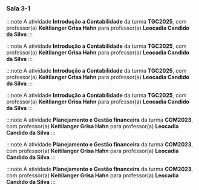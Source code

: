 ### Sala 3-1


:::note
A atividade **Introdução a Contabilidade** da turma **TGC2025**, com professor(a) **Keitilanger Grisa Hahn** para professor(a) **Leocadia Candido da Silva**
:::
        


:::note
A atividade **Introdução a Contabilidade** da turma **TGC2025**, com professor(a) **Keitilanger Grisa Hahn** para professor(a) **Leocadia Candido da Silva**
:::
        


:::note
A atividade **Introdução a Contabilidade** da turma **TGC2025**, com professor(a) **Keitilanger Grisa Hahn** para professor(a) **Leocadia Candido da Silva**
:::
        


:::note
A atividade **Introdução a Contabilidade** da turma **TGC2025**, com professor(a) **Keitilanger Grisa Hahn** para professor(a) **Leocadia Candido da Silva**
:::
        


:::note
A atividade **Planejamento e Gestão financeira** da turma **COM2023**, com professor(a) **Keitilanger Grisa Hahn** para professor(a) **Leocadia Candido da Silva**
:::
        


:::note
A atividade **Planejamento e Gestão financeira** da turma **COM2023**, com professor(a) **Keitilanger Grisa Hahn** para professor(a) **Leocadia Candido da Silva**
:::
        


:::note
A atividade **Planejamento e Gestão financeira** da turma **COM2023**, com professor(a) **Keitilanger Grisa Hahn** para professor(a) **Leocadia Candido da Silva**
:::
        

